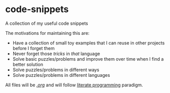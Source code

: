# code-snippets
A collection of my useful code snippets

The motivations for maintaining this are:
* Have a collection of small toy examples that I can reuse in other projects before I forget them
* Never forget those *tricks* in *that* language
* Solve basic puzzles/problems and improve them over time when I find a better solution
* Solve puzzles/problems in different ways
* Solve puzzles/problems in different languages

All files will be [*.org*](http://orgmode.org) and will follow [literate programming](https://en.wikipedia.org/wiki/Literate_programming) paradigm.
